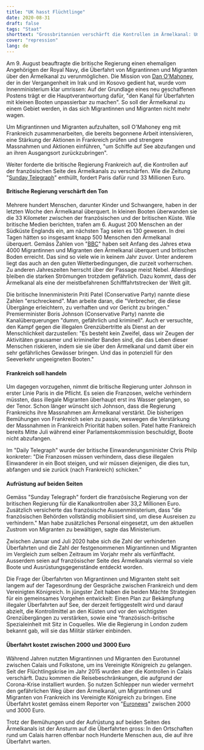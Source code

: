 ```yaml
---
title: "UK hasst Flüchtlinge"
date: 2020-08-31
draft: false
tags: "Staat"
shorttext: "Grossbritannien verschärft die Kontrollen im Ärmelkanal: Um ihn unpassierbar zu machen, würden über 30 Millionen Euro fällig."
cover: "repression"
lang: de
---
```


Am 9. August beauftragte die britische Regierung einen ehemaligen Angehörigen der Royal Navy, die Überfahrt von Migrantinnen und Migranten über den Ärmelkanal zu verunmöglichen. Die Mission von [Dan O'Mahoney](https://www.gov.uk/government/news/home-secretary-appoints-small-boat-commander "Home Secretary appoints small boat commander"), der in der Vergangenheit im Irak und im Kosovo gedient hat, wurde vom Innenministerium klar umrissen: Auf der Grundlage eines neu geschaffenen Postens trägt er die Hauptverantwortung dafür, "den Kanal für Überfahrten mit kleinen Booten unpassierbar zu machen". So soll der Ärmelkanal zu einem Gebiet werden, in das sich Migrantinnen und Migranten nicht mehr wagen.

Um Migrantinnen und Migranten aufzuhalten, soll O'Mahoney eng mit Frankreich zusammenarbeiten, die bereits begonnene Arbeit intensivieren, eine Stärkung der Aktionen in Frankreich prüfen und strengere Massnahmen und Aktionen einführen, "um Schiffe auf See abzufangen und an ihren Ausgangsort zurückzubringen".

Weiter forderte die britische Regierung Frankreich auf, die Kontrollen auf der französischen Seite des Ärmelkanals zu verschärfen. Wie die Zeitung "[Sunday Telegraph](https://www.telegraph.co.uk/politics/2020/08/08/french-ask-30m-police-channel/ "French demand £30m to stop migrants crossing Channel")" enthüllt, fordert Paris dafür rund 33 Millionen Euro.

#### Britische Regierung verschärft den Ton

Mehrere hundert Menschen, darunter Kinder und Schwangere, haben in der letzten Woche den Ärmelkanal überquert. In kleinen Booten überwanden sie die 33 Kilometer zwischen der französischen und der britischen Küste. Wie britische Medien berichten, trafen am 6. August 200 Menschen an der Südküste Englands ein, am nächsten Tag seien es 130 gewesen. In drei Tagen hätten so insgesamt knapp 500 Menschen den Ärmelkanal überquert. Gemäss Zahlen von "[BBC](https://www.bbc.com/news/world-europe-34208805 "Migrant crisis: Ireland to take in 4,000 refugees")" haben seit Anfang des Jahres etwa 4000 Migrantinnen und Migranten den Ärmelkanal überquert und britischen Boden erreicht. Das sind so viele wie in keinem Jahr zuvor. Unter anderem liegt das auch an den guten Wetterbedingungen, die zurzeit vorherrschen. Zu anderen Jahreszeiten herrscht über der Passage meist Nebel. Allerdings bleiben die starken Strömungen trotzdem gefährlich. Dazu kommt, dass der Ärmelkanal als eine der meistbefahrenen Schifffahrtstrecken der Welt gilt.

Die britische Innenministerin Priti Patel (Conservative Party) nannte diese Zahlen "erschreckend". Man arbeite daran, die "Verbrecher, die diese Übergänge erleichtern, zu verhaften und vor Gericht zu bringen." Premierminister Boris Johnson (Conservative Party) nannte die Kanalüberquerungen "dumm, gefährlich und kriminell". Auch er versuchte, den Kampf gegen die illegalen Grenzübertritte als Dienst an der Menschlichkeit darzustellen: "Es besteht kein Zweifel, dass wir Zeugen der Aktivitäten grausamer und krimineller Banden sind, die das Leben dieser Menschen riskieren, indem sie sie über den Ärmelkanal und damit über ein sehr gefährliches Gewässer bringen. Und das in potenziell für den Seeverkehr ungeeigneten Booten."

#### Frankreich soll handeln

Um dagegen vorzugehen, nimmt die britische Regierung unter Johnson in erster Linie Paris in die Pflicht. Es seien die Franzosen, welche verhindern müssten, dass illegale Migranten überhaupt erst ins Wasser gelangen, so der Tenor. Schon länger wünscht sich Johnson, dass die Regierung Frankreichs ihre Massnahmen am Ärmelkanal verstärkt. Die bisherigen Bemühungen von Frankreich seien zu passiv, weswegen die Verstärkung der Massnahmen in Frankreich Priorität haben sollen. Patel hatte Frankreich bereits Mitte Juli während einer Parlamentskommission beschuldigt, Boote nicht abzufangen.

Im "Daily Telegraph" wurde der britische Einwanderungsminister Chris Philp konkreter: "Die Franzosen müssen verhindern, dass diese illegalen Einwanderer in ein Boot steigen, und wir müssen diejenigen, die dies tun, abfangen und sie zurück (nach Frankreich) schicken."

#### Aufrüstung auf beiden Seiten

Gemäss "Sunday Telegraph" fordert die französische Regierung von der britischen Regierung für die Kanalkontrollen aber 33,2 Millionen Euro. Zusätzlich versicherte das französische Aussenministerium, dass "die französischen Behörden vollständig mobilisiert sind, um diese Ausreisen zu verhindern." Man habe zusätzliches Personal eingesetzt, um den aktuellen Zustrom von Migranten zu bewältigen, sagte das Ministerium.

Zwischen Januar und Juli 2020 habe sich die Zahl der verhinderten Überfahrten und die Zahl der festgenommenen Migrantinnen und Migranten im Vergleich zum selben Zeitraum im Vorjahr mehr als verfünffacht. Ausserdem seien auf französischer Seite des Ärmelkanals viermal so viele Boote und Ausrüstungsgegenstände entdeckt worden.

Die Frage der Überfahrten von Migrantinnen und Migranten steht seit langem auf der Tagesordnung der Gespräche zwischen Frankreich und dem Vereinigten Königreich. In jüngster Zeit haben die beiden Mächte Strategien für ein gemeinsames Vorgehen entwickelt: Einen Plan zur Bekämpfung illegaler Überfahrten auf See, der derzeit fertiggestellt wird und darauf abzielt, die Kontrollmittel an den Küsten und vor den wichtigsten Grenzübergängen zu verstärken, sowie eine "französisch-britische Spezialeinheit mit Sitz in Coquelles. Wie die Regierung in London zudem bekannt gab, will sie das Militär stärker einbinden.

#### Überfahrt kostet zwischen 2000 und 3000 Euro

Während Jahren nutzten Migrantinnen und Migranten den Eurotunnel zwischen Calais und Folkstone, um ins Vereinigte Königreich zu gelangen. Seit der Flüchtlingskrise im Jahr 2015 wurden aber die Kontrollen in Calais verschärft. Dazu kommen die Reisebeschränkungen, die aufgrund der Corona-Krise installiert wurden. So nutzen Schlepper nun wieder vermehrt den gefährlichen Weg über den Ärmelkanal, um Migrantinnen und Migranten von Frankreich ins Vereinigte Königreich zu bringen. Eine Überfahrt kostet gemäss einem Reporter von "[Euronews](https://www.euronews.com/tag/calais "CALAIS")" zwischen 2000 und 3000 Euro.

Trotz der Bemühungen und der Aufrüstung auf beiden Seiten des Ärmelkanals ist der Ansturm auf die Überfahrten gross: In den Ortschaften rund um Calais harren offenbar noch Hunderte Menschen aus, die auf ihre Überfahrt warten.
